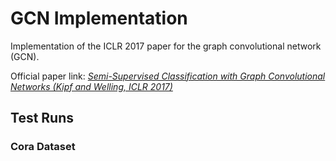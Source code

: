 # GCN Implementation
Implementation of the ICLR 2017 paper for the graph convolutional network (GCN).

Official paper link: [_Semi-Supervised Classification with Graph Convolutional Networks (Kipf and Welling, ICLR 2017)_](https://openreview.net/pdf?id=SJU4ayYgl)

## Test Runs

### Cora Dataset
